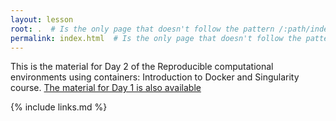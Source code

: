 ```yaml
---
layout: lesson
root: .  # Is the only page that doesn't follow the pattern /:path/index.html
permalink: index.html  # Is the only page that doesn't follow the pattern /:path/index.html
---
```


This is the material for Day 2 of the Reproducible computational environments using containers: Introduction to Docker and Singularity
course. [The material for Day 1 is also available](https://epcced.github.io/2022-01-19_containers_online/)

{% include links.md %}
